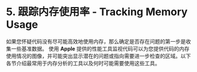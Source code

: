# 5. 跟踪内存使用率 - Tracking Memory Usage
如果您怀疑代码没有尽可能高效地使用内存，那么确定是否存在问题的第一步是收集一些基准数据。 使用 **Apple** 提供的性能工具监视代码可以为您提供代码的内存使用情况的图像，并可能突出显示潜在的问题或指向需要进一步检查的区域。以下各节介绍最常用于内存分析的工具以及何时可能需要使用这些工具。